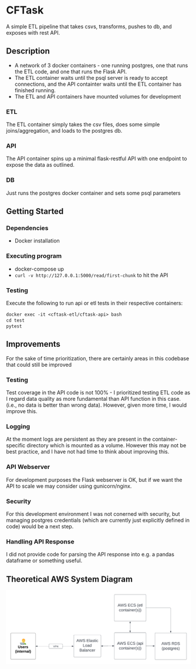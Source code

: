 # CFTask

A simple ETL pipeline that takes csvs, transforms, pushes to db, and exposes with rest API.

## Description
* A network of 3 docker containers - one running postgres, one that runs the ETL code, and one that runs the Flask API. 
* The ETL container waits until the psql server is ready to accept connections, and the API containter waits until the ETL container has finished running.
* The ETL and API containers have mounted volumes for development

### ETL
The ETL container simply takes the csv files, does some simple joins/aggregation, and loads to the postgres db. 

### API
The API container spins up a minimal flask-restful API with one endpoint to expose the data as outlined.

### DB
Just runs the postgres docker container and sets some psql parameters

## Getting Started

### Dependencies

* Docker installation

### Executing program

* docker-compose up
* `curl -v http://127.0.0.1:5000/read/first-chunk` to hit the API

### Testing
Execute the following to run api or etl tests in their respective containers:
```
docker exec -it <cftask-etl/cftask-api> bash
cd test
pytest
```

## Improvements
For the sake of time prioritization, there are certainly areas in this codebase that could still be improved
### Testing
Test coverage in the API code is not 100% - I prioritized testing ETL code as I regard data quality as more fundamental than API function in this case.  (i.e., no data is better than wrong data). However, given more time, I would improve this.
### Logging
At the moment logs are persistent as they are present in the container-specific directory which is mounted as a volume. However this may not be best practice, and I have not had time to think about improving this.
### API Webserver
For development purposes the Flask webserver is OK, but if we want the API to scale we may consider using gunicorn/nginx.
### Security
For this development environment I was not conerned with security, but managing postgres credentials (which are currently just explicitly defined in code) would be a next step.
### Handling API Response
I did not provide code for parsing the API response into e.g. a pandas dataframe or something useful.

## Theoretical AWS System Diagram
![](/system_diagram.png?raw=true "Optional Title")

